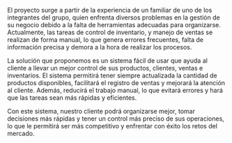 El proyecto surge a partir de la experiencia de un familiar de uno de los integrantes del grupo, quien enfrenta diversos problemas en la gestión de su negocio debido a la falta de herramientas adecuadas para organizarse. Actualmente, las tareas de control de inventario, y manejo de ventas se realizan de forma manual, lo que genera errores frecuentes, falta de información precisa y demora a la hora de realizar los procesos.

La solución que proponemos es un sistema fácil de usar que ayuda al cliente a llevar un mejor control de sus productos, clientes, ventas e inventarios. El sistema permitirá tener siempre actualizada la cantidad de productos disponibles, facilitará el registro de ventas y mejorará la atención al cliente. Además, reducirá el trabajo manual, lo que evitará errores y hará que las tareas sean más rápidas y eficientes.

Con este sistema, nuestro cliente podrá organizarse mejor, tomar decisiones más rápidas y tener un control más preciso de sus operaciones, lo que le permitirá ser más competitivo y enfrentar con éxito los retos del mercado.

